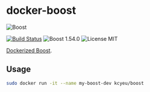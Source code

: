 # docker-boost
![Boost](http://www.boost.org/doc/libs/1_59_0/boost.png)

[![Build Status](https://travis-ci.org/kcyeu/docker-boost.svg?branch=master)](https://travis-ci.org/kcyeu/docker-boost) ![Boost 1.54.0](https://img.shields.io/badge/boost-1.54.0-brightgreen.svg) ![License MIT](https://img.shields.io/badge/license-MIT-blue.svg)

[Dockerized Boost](https://hub.docker.com/r/kcyeu/boost/).

## Usage

```bash
sudo docker run -it --name my-boost-dev kcyeu/boost
```

